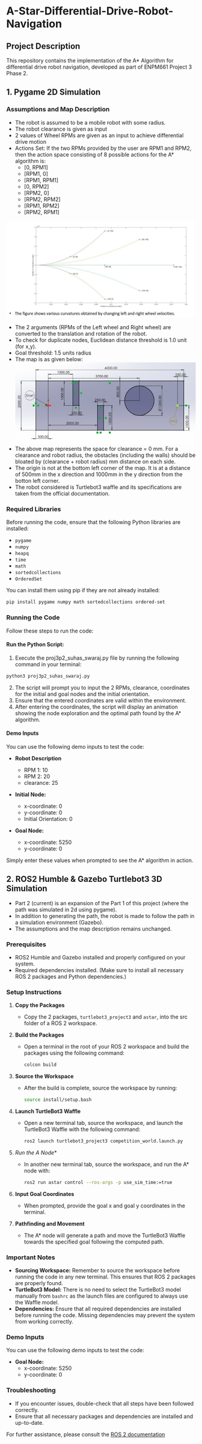 # A-Star-Differential-Drive-Robot-Navigation

## Project Description
This repository contains the implementation of the A* Algorithm for differential drive robot navigation, developed as part of ENPM661 Project 3 Phase 2.

## 1. Pygame 2D Simulation

### Assumptions and Map Description
- The robot is assumed to be a mobile robot with some radius.
- The robot clearance is given as input
- 2 values of Wheel RPMs are given as an input to achieve differential drive motion
- Actions Set: If the two RPMs provided by the user are RPM1 and RPM2, then the action space consisting
of 8 possible actions for the A* algorithm is:
  - [0, RPM1]
  - [RPM1, 0]
  - [RPM1, RPM1]
  - [0, RPM2]
  - [RPM2, 0]
  - [RPM2, RPM2]
  - [RPM1, RPM2]
  - [RPM2, RPM1]
  
![alt text](https://github.com/suhasnagaraj99/A-Star-Differential-Drive-Robot-Navigation/blob/main/661p3p2_action_set.png?raw=false)

- The 2 arguments (RPMs of the Left wheel and Right wheel) are converted to the translation and rotation of the robot.
- To check for duplicate nodes, Euclidean distance threshold is 1.0 unit (for x,y).
- Goal threshold: 1.5 units radius
- The map is as given below:
![alt text](https://github.com/suhasnagaraj99/A-Star-Differential-Drive-Robot-Navigation/blob/main/661p3p2_map.png?raw=true)
- The above map represents the space for clearance = 0 mm. For a clearance and robot radius, the obstacles (including the walls) should be bloated by (clearance + robot radius) mm distance on each side.
- The origin is not at the bottom left corner of the map. It is at a distance of 500mm in the x direction and 1000mm in the y direction from the botton left corner.
- The robot considered is Turtlebot3 waffle and its specifications are taken from the official documentation.

### Required Libraries
Before running the code, ensure that the following Python libraries are installed:

- `pygame`
- `numpy`
- `heapq`
- `time`
- `math`
- `sortedcollections`
- `OrderedSet`

You can install them using pip if they are not already installed:

```bash
pip install pygame numpy math sortedcollections ordered-set
```

### Running the Code
Follow these steps to run the code:

#### Run the Python Script:

1. Execute the proj3p2_suhas_swaraj.py file by running the following command in your terminal:

```bash
python3 proj3p2_suhas_swaraj.py
```
2. The script will prompt you to input the 2 RPMs, clearance, coordinates for the initial and goal nodes and the initial orientation.
3. Ensure that the entered coordinates are valid within the environment.
4. After entering the coordinates, the script will display an animation showing the node exploration and the optimal path found by the A* algorithm.

#### Demo Inputs

You can use the following demo inputs to test the code:
- **Robot Description**
  - RPM 1: 10
  - RPM 2: 20
  - clearance: 25
- **Initial Node:**
  - x-coordinate: 0
  - y-coordinate: 0
  - Initial Orientation: 0

- **Goal Node:**
  - x-coordinate: 5250
  - y-coordinate: 0

Simply enter these values when prompted to see the A* algorithm in action.

## 2. ROS2 Humble & Gazebo Turtlebot3 3D Simulation

- Part 2 (current) is an expansion of the Part 1 of this project (where the path was simulated in 2d using pygame).
- In addition to generating the path, the robot is made to follow the path in a simulation environment (Gazebo).
- The assumptions and the map description remains unchanged.

### Prerequisites

- ROS2 Humble and Gazebo installed and properly configured on your system.
- Required dependencies installed. (Make sure to install all necessary ROS 2 packages and Python dependencies.)

### Setup Instructions

1. **Copy the Packages**

   - Copy the 2 packages, `turtlebot3_project3` and `astar`, into the src folder of a ROS 2 workspace.

2. **Build the Packages**

   - Open a terminal in the root of your ROS 2 workspace and build the packages using the following command:
     ```bash
     colcon build
     ```

3. **Source the Workspace**

   - After the build is complete, source the workspace by running:
     ```bash
     source install/setup.bash
     ```

4. **Launch TurtleBot3 Waffle**

   - Open a new terminal tab, source the workspace, and launch the TurtleBot3 Waffle with the following command:
     ```bash
     ros2 launch turtlebot3_project3 competition_world.launch.py
     ```

5. **Run the A* Node**

   - In another new terminal tab, source the workspace, and run the A* node with:
     ```bash
     ros2 run astar control --ros-args -p use_sim_time:=true
     ```

6. **Input Goal Coordinates**

   - When prompted, provide the goal x and goal y coordinates in the terminal.

7. **Pathfinding and Movement**

   - The A* node will generate a path and move the TurtleBot3 Waffle towards the specified goal following the computed path.

### Important Notes

- **Sourcing Workspace:** Remember to source the workspace before running the code in any new terminal. This ensures that ROS 2 packages are properly found.
- **TurtleBot3 Model:** There is no need to select the TurtleBot3 model manually from `bashrc` as the launch files are configured to always use the Waffle model.
- **Dependencies:** Ensure that all required dependencies are installed before running the code. Missing dependencies may prevent the system from working correctly.

### Demo Inputs

You can use the following demo inputs to test the code:

- **Goal Node:**
  - x-coordinate: 5250
  - y-coordinate: 0

### Troubleshooting

- If you encounter issues, double-check that all steps have been followed correctly.
- Ensure that all necessary packages and dependencies are installed and up-to-date.

For further assistance, please consult the [ROS 2 documentation](https://docs.ros.org/en/humble/)
